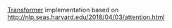[Transformer](https://arxiv.org/abs/1706.03762)  implementation based on http://nlp.seas.harvard.edu/2018/04/03/attention.html
